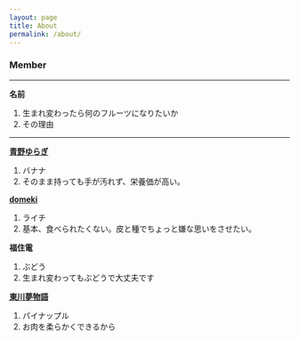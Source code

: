 ```yaml
---
layout: page
title: About
permalink: /about/
---
```


### Member

---

**名前**

1. 生まれ変わったら何のフルーツになりたいか
2. その理由

---

**[青野ゆらぎ](https://x.com/aonoyuragi)**

1. バナナ
2. そのまま持っても手が汚れず、栄養価が高い。

**[domeki](https://x.com/d0030m)**

1. ライチ
2. 基本、食べられたくない。皮と種でちょっと嫌な思いをさせたい。

**福住電**

1. ぶどう
2. 生まれ変わってもぶどうで大丈夫です

**[東川夢物語](https://x.com/m_p_d_w)**

1. パイナップル
2. お肉を柔らかくできるから
